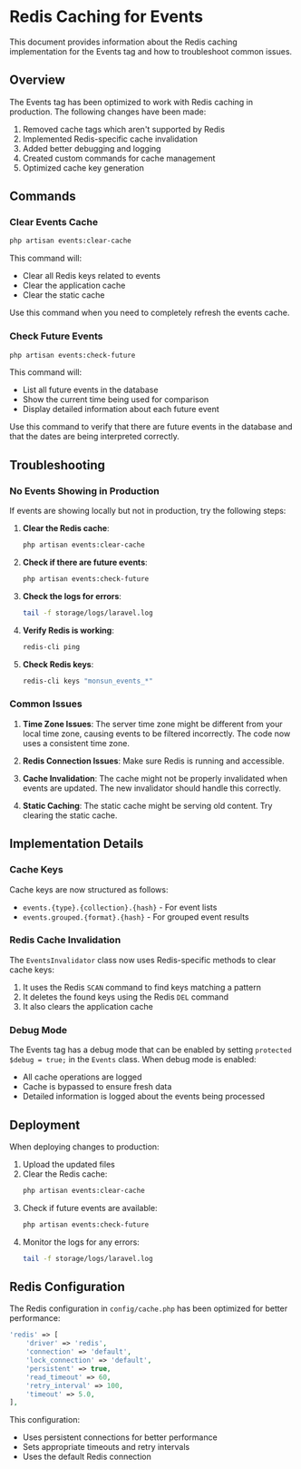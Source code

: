 # Redis Caching for Events

This document provides information about the Redis caching implementation for the Events tag and how to troubleshoot common issues.

## Overview

The Events tag has been optimized to work with Redis caching in production. The following changes have been made:

1. Removed cache tags which aren't supported by Redis
2. Implemented Redis-specific cache invalidation
3. Added better debugging and logging
4. Created custom commands for cache management
5. Optimized cache key generation

## Commands

### Clear Events Cache

```bash
php artisan events:clear-cache
```

This command will:
- Clear all Redis keys related to events
- Clear the application cache
- Clear the static cache

Use this command when you need to completely refresh the events cache.

### Check Future Events

```bash
php artisan events:check-future
```

This command will:
- List all future events in the database
- Show the current time being used for comparison
- Display detailed information about each future event

Use this command to verify that there are future events in the database and that the dates are being interpreted correctly.

## Troubleshooting

### No Events Showing in Production

If events are showing locally but not in production, try the following steps:

1. **Clear the Redis cache**:
   ```bash
   php artisan events:clear-cache
   ```

2. **Check if there are future events**:
   ```bash
   php artisan events:check-future
   ```

3. **Check the logs for errors**:
   ```bash
   tail -f storage/logs/laravel.log
   ```

4. **Verify Redis is working**:
   ```bash
   redis-cli ping
   ```

5. **Check Redis keys**:
   ```bash
   redis-cli keys "monsun_events_*"
   ```

### Common Issues

1. **Time Zone Issues**: The server time zone might be different from your local time zone, causing events to be filtered incorrectly. The code now uses a consistent time zone.

2. **Redis Connection Issues**: Make sure Redis is running and accessible.

3. **Cache Invalidation**: The cache might not be properly invalidated when events are updated. The new invalidator should handle this correctly.

4. **Static Caching**: The static cache might be serving old content. Try clearing the static cache.

## Implementation Details

### Cache Keys

Cache keys are now structured as follows:

- `events.{type}.{collection}.{hash}` - For event lists
- `events.grouped.{format}.{hash}` - For grouped event results

### Redis Cache Invalidation

The `EventsInvalidator` class now uses Redis-specific methods to clear cache keys:

1. It uses the Redis `SCAN` command to find keys matching a pattern
2. It deletes the found keys using the Redis `DEL` command
3. It also clears the application cache

### Debug Mode

The Events tag has a debug mode that can be enabled by setting `protected $debug = true;` in the `Events` class. When debug mode is enabled:

- All cache operations are logged
- Cache is bypassed to ensure fresh data
- Detailed information is logged about the events being processed

## Deployment

When deploying changes to production:

1. Upload the updated files
2. Clear the Redis cache:
   ```bash
   php artisan events:clear-cache
   ```
3. Check if future events are available:
   ```bash
   php artisan events:check-future
   ```
4. Monitor the logs for any errors:
   ```bash
   tail -f storage/logs/laravel.log
   ```

## Redis Configuration

The Redis configuration in `config/cache.php` has been optimized for better performance:

```php
'redis' => [
    'driver' => 'redis',
    'connection' => 'default',
    'lock_connection' => 'default',
    'persistent' => true,
    'read_timeout' => 60,
    'retry_interval' => 100,
    'timeout' => 5.0,
],
```

This configuration:
- Uses persistent connections for better performance
- Sets appropriate timeouts and retry intervals
- Uses the default Redis connection
